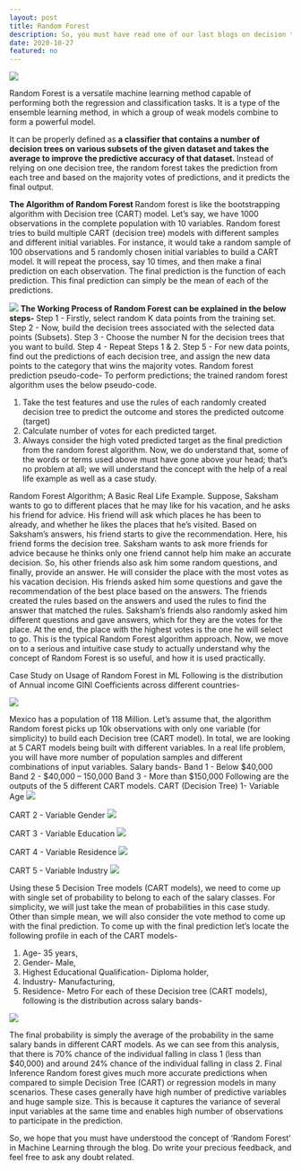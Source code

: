 ```yaml
---
layout: post
title: Random Forest
description: So, you must have read one of our last blogs on decision trees in ML; here in this blog, we will talk about a much wider concept in terms of application as well as scope. Random Forest has been considered as the panacea of all the data science problems. On a lighter note, when one can’t think of any algorithm, use random forest (irrespective of the situation)!
date: 2020-10-27
featured: no
---
```


<img src="/blog/RF/rf.jpeg">

Random Forest is a versatile machine learning method capable of performing both the regression and classification tasks. It is a type of the ensemble learning method, in which a group of weak models combine to form a powerful model.

It can be properly defined as <b> a classifier that contains a number of decision trees on various subsets of the given dataset and takes the average to improve the predictive accuracy of that dataset. </b>
Instead of relying on one decision tree, the random forest takes the prediction from each tree and based on the majority votes of predictions, and it predicts the final output.

<b> The Algorithm of Random Forest </b>
Random forest is like the bootstrapping algorithm with Decision tree (CART) model. Let’s say, we have 1000 observations in the complete population with 10 variables. Random forest tries to build multiple CART (decision tree) models with different samples and different initial variables. For instance, it would take a random sample of 100 observations and 5 randomly chosen initial variables to build a CART model. It will repeat the process, say 10 times, and then make a final prediction on each observation. The final prediction is the function of each prediction. This final prediction can simply be the mean of each of the predictions.

<img src="/blog/RF/1_each of the predictions.png">
<b> The Working Process of Random Forest can be explained in the below steps- </b>
Step 1 - Firstly, select random K data points from the training set.
Step 2 - Now, build the decision trees associated with the selected data points (Subsets).
Step 3 - Choose the number N for the decision trees that you want to build.
Step 4 - Repeat Steps 1 & 2.
Step 5 - For new data points, find out the predictions of each decision tree, and assign the new data points to the category that wins the majority votes.
Random forest prediction pseudo-code-
To perform predictions; the trained random forest algorithm uses the below pseudo-code.

1. Take the test features and use the rules of each randomly created decision tree to predict the outcome and stores the predicted outcome (target)
2. Calculate number of votes for each predicted target.
3. Always consider the high voted predicted target as the final prediction from the random forest algorithm.
   Now, we do understand that, some of the words or terms used above must have gone above your head; that’s no problem at all; we will understand the concept with the help of a real life example as well as a case study.

Random Forest Algorithm; A Basic Real Life Example.
Suppose, Saksham wants to go to different places that he may like for his vacation, and he asks his friend for advice. His friend will ask which places he has been to already, and whether he likes the places that he’s visited. Based on Saksham’s answers, his friend starts to give the recommendation. Here, his friend forms the decision tree.
Saksham wants to ask more friends for advice because he thinks only one friend cannot help him make an accurate decision. So, his other friends also ask him some random questions, and finally, provide an answer. He will consider the place with the most votes as his vacation decision.
His friends asked him some questions and gave the recommendation of the best place based on the answers. The friends created the rules based on the answers and used the rules to find the answer that matched the rules. Saksham’s friends also randomly asked him different questions and gave answers, which for they are the votes for the place. At the end, the place with the highest votes is the one he will select to go. This is the typical Random Forest algorithm approach.
Now, we move on to a serious and intuitive case study to actually understand why the concept of Random Forest is so useful, and how it is used practically.

Case Study on Usage of Random Forest in ML
Following is the distribution of Annual income GINI Coefficients across different countries-

<img src="/blog/RF/2_Gini.png">

Mexico has a population of 118 Million. Let’s assume that, the algorithm Random forest picks up 10k observations with only one variable (for simplicity) to build each Decision tree (CART model). In total, we are looking at 5 CART models being built with different variables. In a real life problem, you will have more number of population samples and different combinations of input variables.
Salary bands-
Band 1 - Below $40,000
Band 2 - $40,000 – 150,000
Band 3 - More than \$150,000
Following are the outputs of the 5 different CART models.
CART (Decision Tree) 1- Variable Age
<img src="/blog/RF/3_Cart1.png">

CART 2 - Variable Gender
<img src="/blog/RF/4_Cart2.png">

CART 3 - Variable Education
<img src="/blog/RF/5_Cart3.png">

CART 4 - Variable Residence
<img src="/blog/RF/6_Cart4.png">

CART 5 - Variable Industry
<img src="/blog/RF/7_Cart_5.png">

Using these 5 Decision Tree models (CART models), we need to come up with single set of probability to belong to each of the salary classes. For simplicity, we will just take the mean of probabilities in this case study. Other than simple mean, we will also consider the vote method to come up with the final prediction. To come up with the final prediction let’s locate the following profile in each of the CART models-

1. Age- 35 years,
2. Gender- Male,
3. Highest Educational Qualification- Diploma holder,
4. Industry- Manufacturing,
5. Residence- Metro
   For each of these Decision tree (CART models), following is the distribution across salary bands-

<img src="/blog/RF/8_finalcart.png">

The final probability is simply the average of the probability in the same salary bands in different CART models. As we can see from this analysis, that there is 70% chance of the individual falling in class 1 (less than \$40,000) and around 24% chance of the individual falling in class 2.
Final Inference
Random forest gives much more accurate predictions when compared to simple Decision Tree (CART) or regression models in many scenarios. These cases generally have high number of predictive variables and huge sample size. This is because it captures the variance of several input variables at the same time and enables high number of observations to participate in the prediction.

So, we hope that you must have understood the concept of ‘Random Forest’ in Machine Learning through the blog. Do write your precious feedback, and feel free to ask any doubt related.
